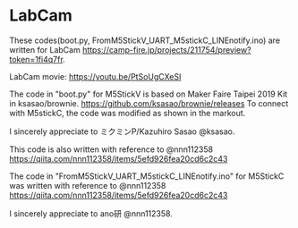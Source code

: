 # LabCam
These codes(boot.py, FromM5StickV_UART_M5stickC_LINEnotify.ino) are written for LabCam https://camp-fire.jp/projects/211754/preview?token=1fi4q7fr. 

LabCam movie: https://youtu.be/PtSoUgCXeSI

The code in "boot.py" for M5StickV is based on Maker Faire Taipei 2019 Kit in ksasao/brownie.
https://github.com/ksasao/brownie/releases
To connect with M5stickC, the code was modified as shown in the markout.

I sincerely appreciate to ミクミンP/Kazuhiro Sasao @ksasao.

This code is also written with reference to @nnn112358 https://qiita.com/nnn112358/items/5efd926fea20cd6c2c43

The code in "FromM5StickV_UART_M5stickC_LINEnotify.ino" for M5StickC was written with reference to @nnn112358 https://qiita.com/nnn112358/items/5efd926fea20cd6c2c43

I sincerely appreciate to ano研 @nnn112358.



